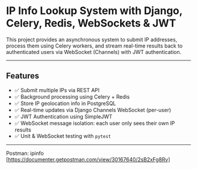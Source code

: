 #  IP Info Lookup System with Django, Celery, Redis, WebSockets & JWT

This project provides an asynchronous system to submit IP addresses, process them using Celery workers, and stream real-time results back to authenticated users via WebSocket (Channels) with JWT authentication.

---

##  Features

- ✅ Submit multiple IPs via REST API
- ✅ Background processing using Celery + Redis
- ✅ Store IP geolocation info in PostgreSQL
- ✅ Real-time updates via Django Channels WebSocket (per-user)
- ✅ JWT Authentication using SimpleJWT
- ✅ WebSocket message isolation: each user only sees their own IP results
- ✅ Unit & WebSocket testing with `pytest`

---

Postman: ipinfo
[https://documenter.getpostman.com/view/30167640/2sB2xFg8Rv]

